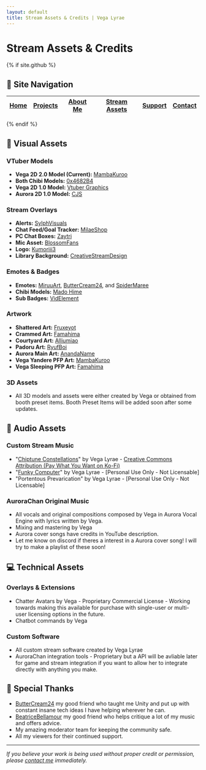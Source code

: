 ```yaml
---
layout: default
title: Stream Assets & Credits | Vega Lyrae
---
```


# Stream Assets & Credits

{% if site.github %} <!-- Exclude this section from the GitHub Pages site -->
## 📑 Site Navigation

| [Home](README.md) | [Projects](projects.md) | [About Me](about.md) | [Stream Assets](stream-assets.md) | [Support](support.md) | [Contact](contact.md) |
|-------------------|-------------------------|----------------------|----------------------------------|------------------------|------------------------|
{% endif %}

## 🎨 Visual Assets

### VTuber Models
- **Vega 2D 2.0 Model (Current):** [MambaKuroo](https://linktr.ee/mambakuroo)
- **Both Chibi Models:** [0x4682B4](https://x.com/0x4682b4?s=21)
- **Vega 2D 1.0 Model:** [Vtuber Graphics](https://www.fiverr.com/vtuber_graphics)
- **Aurora 2D 1.0 Model:** [CJS](https://mintami.booth.pm/items/3775687)

### Stream Overlays
- **Alerts:** [SylphVisuals](https://www.etsy.com/shop/SylphVisuals)
- **Chat Feed/Goal Tracker:** [MilaeShop](https://www.etsy.com/listing/1404958620/remakemoon-twitch-goal-widget-for-stream)
- **PC Chat Boxes:** [Zaytri](https://zaytri.com/)
- **Mic Asset:** [BlossomFans](https://www.etsy.com/listing/1331727607/starry-mic-celestial-vtuber-asset)
- **Logo:** [Kumoriii3](https://www.fiverr.com/tuongvy84)
- **Library Background:** [CreativeStreamDesign](https://www.etsy.com/shop/CreativeStreamDesign)

### Emotes & Badges
- **Emotes:** [MiruuArt](https://t.co/7z6cWPQ5XW), [ButterCream24](https://www.twitch.tv/buttercream24), and [SpiderMaree](https://www.twitch.tv/spidermaree)
- **Chibi Models:** [Mado Hime](https://ko-fi.com/madohime)
- **Sub Badges:** [VidElement](https://www.etsy.com/shop/VidElement)

### Artwork
- **Shattered Art:** [Fruxeyot](https://www.fiverr.com/fruxeyot)
- **Crammed Art:** [Famahima](https://www.fiverr.com/famahima)
- **Courtyard Art:** [Alliumiao](https://www.fiverr.com/famahima)
- **Padoru Art:** [RyufBoi](https://x.com/ryufboi?s=21)
- **Aurora Main Art:** [AnandaName](https://x.com/Ananda_And01)
- **Vega Yandere PFP Art:** [MambaKuroo](https://linktr.ee/mambakuroo)
- **Vega Sleeping PFP Art:** [Famahima](https://www.fiverr.com/famahima)

### 3D Assets
- All 3D models and assets were either created by Vega or obtained from booth preset items. Booth Preset Items will be added soon after some updates.

## 🎵 Audio Assets

### Custom Stream Music
- "[Chiptune Constellations](https://ko-fi.com/s/768000eed8)" by Vega Lyrae - [Creative Commons Attribution (Pay What You Want on Ko-Fi)](https://creativecommons.org/licenses/by/4.0/)
- "[Funky Computer](https://on.soundcloud.com/tEzd1QGjq29WjTAC6)" by Vega Lyrae - [Personal Use Only - Not Licensable]
- "Portentous Prevarication" by Vega Lyrae - [Personal Use Only - Not Licensable]

### AuroraChan Original Music
- All vocals and original compositions composed by Vega in Aurora Vocal Engine with lyrics written by Vega.
- Mixing and mastering by Vega
- Aurora cover songs have credits in YouTube description.
- Let me know on discord if theres a interest in a Aurora cover song! I will try to make a playlist of these soon!

## 💻 Technical Assets

### Overlays & Extensions
- Chatter Avatars by Vega - Proprietary Commercial License - Working towards making this available for purchase with single-user or multi-user licensing options in the future.
- Chatbot commands by Vega

### Custom Software
- All custom stream software created by Vega Lyrae
- AuroraChan integration tools - Proprietary but a API will be avliable later for game and stream integration if you want to allow her to integrate directly with anything you make.

## 🙏 Special Thanks

- [ButterCream24](https://www.twitch.tv/buttercream24) my good friend who taught me Unity and put up with constant insane tech ideas I have helping wherever he can.
- [BeatriceBellamour](https://www.youtube.com/@beatricebellamour) my good friend who helps critique a lot of my music and offers advice.
- My amazing moderator team for keeping the community safe.
- All my viewers for their continued support.

---

*If you believe your work is being used without proper credit or permission, please [contact me](contact.md) immediately.*
